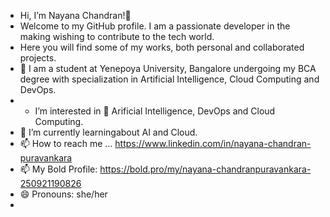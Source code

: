 - Hi, I’m Nayana Chandran!👋
- Welcome to my GitHub profile. I am a passionate developer in the making wishing to contribute to the tech world.
- Here you will find some of my works, both personal and collaborated projects.
- 🚀 I am a student at Yenepoya University, Bangalore undergoing my BCA degree with specialization in Artificial Intelligence, Cloud Computing and DevOps.
- - I’m interested in 👀 Arificial Intelligence, DevOps and Cloud Computing.
- 🌱 I’m currently learningabout AI and Cloud.
- 📫 How to reach me ... https://www.linkedin.com/in/nayana-chandran-puravankara
- 📫 My Bold Profile: https://bold.pro/my/nayana-chandranpuravankara-250921190826
- 😄 Pronouns: she/her
-

